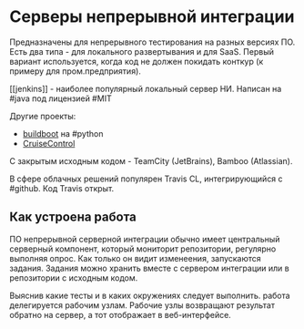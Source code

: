 # Серверы непрерывной интеграции

Предназначены для непрерывного тестирования на разных версиях ПО. Есть два типа - для локального развертывания и для SaaS. Первый вариант используется, когда код не должен покидать конткур (к примеру для пром.предприятия).

[[jenkins]] - наиболее популярный локальный сервер НИ. Написан на #java под лицензией #MIT

Другие проекты:

- [buildboot](https://buildbot.net/) на #python
- [CruiseControl](http://cruisecontrol.sourceforge.net/)

С закрытым исходным кодом - TeamCity (JetBrains), Bamboo (Atlassian).

В сфере облачных решений популярен Travis CL, интегрирующийся с #github. Код Travis открыт.

## Как устроена работа

ПО непрерывной серверной интеграции обычно имеет центральный серверный компонент, который мониторит репозитории, регулярно выполняя опрос. Как только он видит изменеения, запускаются задания. Задания можно хранить вместе с сервером интеграции или в репозитории с исходным кодом.

Выяснив какие тесты и в каких окружениях следует выполнить. работа делегируется рабочим узлам. Рабочие узлы возвращают результат  обратно на сервер, а тот отображает в веб-интерфейсе.
